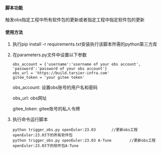 #### 脚本功能

触发obs指定工程中所有软件包的更新或者指定工程中指定软件包的更新

#### 使用方法

1. 执行pip install -r requirements.txt安装执行该脚本所需的python第三方库

2. 在parameters.py文件中设置以下参数

   ````
   obs_account = {'username':'username of your obs account', 'password':'password of your obs account'}
   obs_url = 'https://build.tarsier-infra.com'
   gitee_token = 'your gitee token'
   ````
   
   obs_account: 设置obs账号的用户名和密码
   
   obs_url: obs网址
   
   gitee_token: gitee账号的私人令牌
   
3. 执行命令运行脚本

   ````
   python trigger_obs.py openEuler:23.03       //更新obs工程openEuler:23.03下的所有软件包
   python trigger_obs.py openEuler:23.03 A-Tune        //更新obs工程openEuler:23.03下的软件包A-Tune
   ````